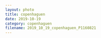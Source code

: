 ```yaml
---
layout: photo
title: copenhaguen
date: 2019-10-19
category: copenhaguen
filename: 2019_10_19_copenhaguen_P1160821
---
```

